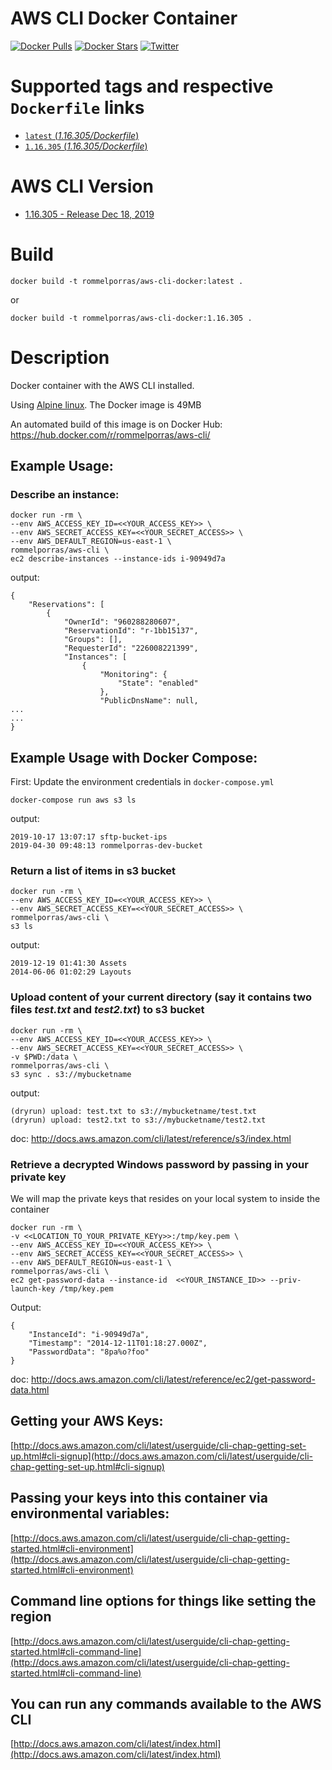 # AWS CLI Docker Container
[![Docker Pulls](https://img.shields.io/docker/pulls/rommelporras/aws-cli.svg)](https://hub.docker.com/r/rommelporras/aws-cli/)
[![Docker Stars](https://img.shields.io/docker/stars/rommelporras/aws-cli.svg)](https://hub.docker.com/r/rommelporras/aws-cli/)
[![Twitter](https://img.shields.io/twitter/url/https/github.com/sekka1/aws-cli-docker.svg?style=social)](https://twitter.com/intent/tweet?text=AWS%20CLI%20in%20a%20%40Docker%20container%20%40AWSCLI:&url=https://hub.docker.com/r/rommelporras/aws-cli)


# Supported tags and respective `Dockerfile` links

- [`latest` (*1.16.305/Dockerfile*)](https://github.com/rommelporras/aws-cli/tree/master/1.16.305)
- [`1.16.305` (*1.16.305/Dockerfile*)](https://github.com/rommelporras/aws-cli/tree/master/1.16.305)

# AWS CLI Version

* [1.16.305 - Release Dec 18, 2019](https://github.com/aws/aws-cli/releases/tag/1.16.305)

# Build

```
docker build -t rommelporras/aws-cli-docker:latest .
```
or
```
docker build -t rommelporras/aws-cli-docker:1.16.305 .
```
# Description

Docker container with the AWS CLI installed.

Using [Alpine linux](https://hub.docker.com/_/alpine/).  The Docker image is 49MB

An automated build of this image is on Docker Hub: https://hub.docker.com/r/rommelporras/aws-cli/

## Example Usage:

### Describe an instance:

    docker run -rm \
    --env AWS_ACCESS_KEY_ID=<<YOUR_ACCESS_KEY>> \
    --env AWS_SECRET_ACCESS_KEY=<<YOUR_SECRET_ACCESS>> \
    --env AWS_DEFAULT_REGION=us-east-1 \
    rommelporras/aws-cli \
    ec2 describe-instances --instance-ids i-90949d7a

output:

    {
        "Reservations": [
            {
                "OwnerId": "960288280607",
                "ReservationId": "r-1bb15137",
                "Groups": [],
                "RequesterId": "226008221399",
                "Instances": [
                    {
                        "Monitoring": {
                            "State": "enabled"
                        },
                        "PublicDnsName": null,
    ...
    ...
    }

## Example Usage with Docker Compose:
First: Update the environment credentials in `docker-compose.yml`

`docker-compose run aws s3 ls`

output:

    2019-10-17 13:07:17 sftp-bucket-ips
    2019-04-30 09:48:13 rommelporras-dev-bucket



### Return a list of items in s3 bucket

    docker run -rm \
    --env AWS_ACCESS_KEY_ID=<<YOUR_ACCESS_KEY>> \
    --env AWS_SECRET_ACCESS_KEY=<<YOUR_SECRET_ACCESS>> \
    rommelporras/aws-cli \
    s3 ls

output:

    2019-12-19 01:41:30 Assets
    2014-06-06 01:02:29 Layouts

### Upload content of your current directory (say it contains two files _test.txt_ and _test2.txt_) to s3 bucket

    docker run -rm \
    --env AWS_ACCESS_KEY_ID=<<YOUR_ACCESS_KEY>> \
    --env AWS_SECRET_ACCESS_KEY=<<YOUR_SECRET_ACCESS>> \
    -v $PWD:/data \
    rommelporras/aws-cli \
    s3 sync . s3://mybucketname

output:

    (dryrun) upload: test.txt to s3://mybucketname/test.txt
    (dryrun) upload: test2.txt to s3://mybucketname/test2.txt

doc: http://docs.aws.amazon.com/cli/latest/reference/s3/index.html

### Retrieve a decrypted Windows password by passing in your private key
We will map the private keys that resides on your local system to inside the container

    docker run -rm \
    -v <<LOCATION_TO_YOUR_PRIVATE_KEYy>>:/tmp/key.pem \
    --env AWS_ACCESS_KEY_ID=<<YOUR_ACCESS_KEY>> \
    --env AWS_SECRET_ACCESS_KEY=<<YOUR_SECRET_ACCESS>> \
    --env AWS_DEFAULT_REGION=us-east-1 \
    rommelporras/aws-cli \
    ec2 get-password-data --instance-id  <<YOUR_INSTANCE_ID>> --priv-launch-key /tmp/key.pem

Output:

    {
        "InstanceId": "i-90949d7a",
        "Timestamp": "2014-12-11T01:18:27.000Z",
        "PasswordData": "8pa%o?foo"
    }

doc: http://docs.aws.amazon.com/cli/latest/reference/ec2/get-password-data.html

## Getting your AWS Keys:

[http://docs.aws.amazon.com/cli/latest/userguide/cli-chap-getting-set-up.html#cli-signup](http://docs.aws.amazon.com/cli/latest/userguide/cli-chap-getting-set-up.html#cli-signup)

## Passing your keys into this container via environmental variables:

[http://docs.aws.amazon.com/cli/latest/userguide/cli-chap-getting-started.html#cli-environment](http://docs.aws.amazon.com/cli/latest/userguide/cli-chap-getting-started.html#cli-environment)

## Command line options for things like setting the region

[http://docs.aws.amazon.com/cli/latest/userguide/cli-chap-getting-started.html#cli-command-line](http://docs.aws.amazon.com/cli/latest/userguide/cli-chap-getting-started.html#cli-command-line)

## You can run any commands available to the AWS CLI

[http://docs.aws.amazon.com/cli/latest/index.html](http://docs.aws.amazon.com/cli/latest/index.html)
